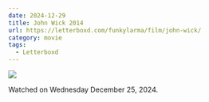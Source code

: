 ```yaml
---
date: 2024-12-29
title: John Wick 2014
url: https://letterboxd.com/funkylarma/film/john-wick/
category: movie
tags:
  - Letterboxd
---
```


![](https://a.ltrbxd.com/resized/film-poster/1/7/2/0/7/6/172076-john-wick-0-600-0-900-crop.jpg?v=e3c8c69b11)

Watched on Wednesday December 25, 2024.
